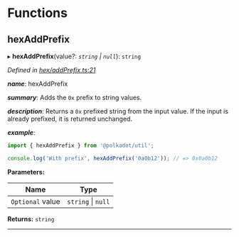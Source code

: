 

# Functions

<a id="hexaddprefix"></a>

##  hexAddPrefix

▸ **hexAddPrefix**(value?: *`string` \| `null`*): `string`

*Defined in [hex/addPrefix.ts:21](https://github.com/polkadot-js/common/blob/6065e10/packages/util/src/hex/addPrefix.ts#L21)*

*__name__*: hexAddPrefix

*__summary__*: Adds the `0x` prefix to string values.

*__description__*: Returns a `0x` prefixed string from the input value. If the input is already prefixed, it is returned unchanged.

*__example__*:   

```javascript
import { hexAddPrefix } from '@polkadot/util';

console.log('With prefix', hexAddPrefix('0a0b12')); // => 0x0a0b12
```

**Parameters:**

| Name | Type |
| ------ | ------ |
| `Optional` value | `string` \| `null` |

**Returns:** `string`

___

